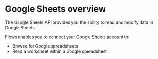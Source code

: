 # Google Sheets overview

The Google Sheets API provides you the ability to read and modify data in Google Sheets.

‌Flows enables you to connect your Google Sheets account to:‌

* Browse for Google spreadsheets
* Read a worksheet within a Google spreadsheet

